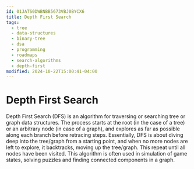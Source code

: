 ```yaml
---
id: 01JATS0DWBNBB5673VBJ0BYCX6
title: Depth First Search
tags:
  - tree
  - data-structures
  - binary-tree
  - dsa
  - programming
  - roadmaps
  - search-algorithms
  - depth-first
modified: 2024-10-22T15:00:41-04:00
---
```

# Depth First Search

Depth First Search (DFS) is an algorithm for traversing or searching tree or graph data structures. The process starts at the root (in the case of a tree) or an arbitrary node (in case of a graph), and explores as far as possible along each branch before retracing steps. Essentially, DFS is about diving deep into the tree/graph from a starting point, and when no more nodes are left to explore, it backtracks, moving up the tree/graph. This repeat until all nodes have been visited. This algorithm is often used in simulation of game states, solving puzzles and finding connected components in a graph.